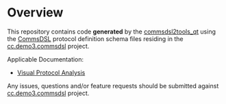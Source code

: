 # Overview
This repository contains code **generated** by the [commsdsl2tools_qt](https://github.com/commschamp/commsdsl)
using the [CommsDSL](https://github.com/commschamp/CommsDSL-Specification) protocol definition schema files
residing in the [cc.demo3.commsdsl](https://github.com/commschamp/cc.demo3.commsdsl) project.

Applicable Documentation:

- [Visual Protocol Analysis](https://github.com/commschamp/commsdsl/blob/master/doc/VisualProtocolAnalysis.md)

Any issues, questions and/or feature requests
should be submitted against [cc.demo3.commsdsl](https://github.com/commschamp/cc.demo3.commsdsl) project.

